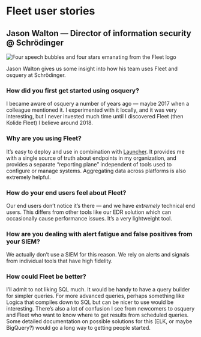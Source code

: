 # Fleet user stories

## Jason Walton — Director of information security @ Schrödinger

![Four speech bubbles and four stars emanating from the Fleet logo](https://miro.medium.com/1*uAZ-YhsFJIhNCl1Cz-lVxQ.jpeg)

Jason Walton gives us some insight into how his team uses Fleet and osquery at Schrödinger.

### How did you first get started using osquery?

I became aware of osquery a number of years ago — maybe 2017 when a colleague mentioned it. I experimented with it locally, and it was very interesting, but I never invested much time until I discovered Fleet (then Kolide Fleet) I believe around 2018.

### Why are you using Fleet?

It’s easy to deploy and use in combination with [Launcher](https://github.com/kolide/launcher). It provides me with a single source of truth about endpoints in my organization, and provides a separate “reporting plane” independent of tools used to configure or manage systems. Aggregating data across platforms is also extremely helpful.

### How do your end users feel about Fleet?

Our end users don’t notice it’s there — and we have *extremely* technical end users. This differs from other tools like our EDR solution which can occasionally cause performance issues. It’s a very lightweight tool.

### How are you dealing with alert fatigue and false positives from your SIEM?

We actually don’t use a SIEM for this reason. We rely on alerts and signals from individual tools that have high fidelity.

### How could Fleet be better?

I’ll admit to not liking SQL much. It would be handy to have a query builder for simpler queries. For more advanced queries, perhaps something like Logica that compiles down to SQL but can be nicer to use would be interesting. There’s also a lot of confusion I see from newcomers to osquery and Fleet who want to know where to get results from scheduled queries. Some detailed documentation on possible solutions for this (ELK, or maybe BigQuery?) would go a long way to getting people started.

<meta name="category" value="success stories">
<meta name="authorsGitHubUserName" value="mike-j-thomas">
<meta name="authorsFullName" value="Mike Thomas">
<meta name="publishedOn" value="2021-09-10">
<meta name="articleTitle" value="Fleet user stories — Schrödinger">